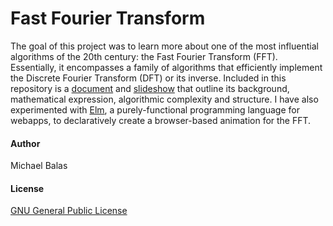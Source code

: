 # Fast Fourier Transform
The goal of this project was to learn more about one of the most influential algorithms of the 20th century: the Fast Fourier Transform (FFT). Essentially, it encompasses a family of algorithms that efficiently implement the Discrete Fourier Transform (DFT) or its inverse. Included in this repository is a [document](FastFourierTransform.pdf) and [slideshow](FFT_Presentation.pdf) that outline its background, mathematical expression, algorithmic complexity and structure. I have also experimented with [Elm](https://elm-lang.org/), a purely-functional programming language for webapps, to declaratively create a browser-based animation for the FFT.
#### Author
Michael Balas

#### License
[GNU General Public License](LICENSE)

